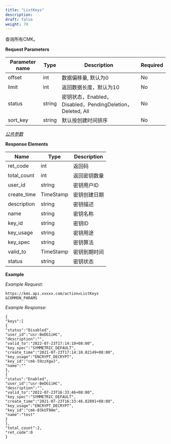 ```yaml
---
title: "ListKeys"
description: 
draft: false
weight: 70
---
```


查询所有CMK。

**Request Parameters**

| Parameter name | Type | Description | Required |
| --- | --- | --- | --- |
| offset         | int    | 数据偏移量, 默认为0                                        | No       |
| limit          | int    | 返回数据长度，默认为10                                     | No       |
| status         | string | 密钥状态，Enabled，Disabled，PendingDeletion，Deleted, All | No       |
| sort_key       | string | 默认按创建时间排序                                         | No       |

[_公共参数_](../../../parameters/)

**Response Elements**

| Name | Type | Description |
| --- | --- | --- |
| ret_code    | int       | 返回码       |
| total_count | int       | 返回密钥数量 |
| user_id     | string    | 密钥用户ID   |
| create_time | TimeStamp | 密钥创建日期 |
| description | string    | 密钥描述     |
| name        | string    | 密钥名称     |
| key_id      | string    | 密钥ID       |
| key_usage   | string    | 密钥用途     |
| key_spec    | string    | 密钥算法     |
| valid_to    | TimeStamp | 密钥到期时间 |
| status      | string    | 密钥状态     |

**Example**

_Example Request_:

```
https://kms.api.xxxxx.com/action=ListKeys
&COMMON_PARAMS
```

_Example Response_:

```
{
"keys":[
{
"status":"Disabled",
"user_id":"usr-BeDG1iHC",
"description":"",
"valid_to":"2022-07-23T17:14:10+08:00",
"key_spec":"SYMMETRIC_DEFAULT",
"create_time":"2021-07-23T17:14:10.02149+08:00",
"key_usage":"ENCRYPT_DECRYPT",
"key_id":"cmk-59zzXgwJ",
"name":""
},
{
"status":"Enabled",
"user_id":"usr-BeDG1iHC",
"description":"",
"valid_to":"2022-07-23T16:33:46+08:00",
"key_spec":"SYMMETRIC_DEFAULT",
"create_time":"2021-07-23T16:33:46.82891+08:00",
"key_usage":"ENCRYPT_DECRYPT",
"key_id":"cmk-03kUT9Am",
"name":"test"
}
],
"total_count":2,
"ret_code":0
}
```
